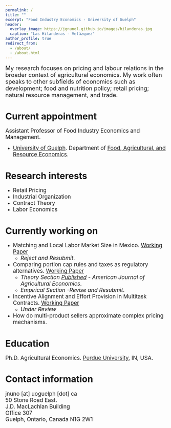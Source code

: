 ```yaml
---
permalink: /
title: ""
excerpt: "Food Industry Economics - University of Guelph"
header:
  overlay_image: https://jgnunol.github.io/images/hilanderas.jpg
  caption: "Las Hilanderas - Velázquez"
author_profile: true
redirect_from: 
  - /about/
  - /about.html
---
```


<span style="font-size: 18px;">My research focuses on pricing and labour relations in the broader context of agricultural economics. My work often speaks to other subfields of economics such as development; food and nutrition policy; retail pricing; natural resource management, and trade.</span>


Current appointment
======
<span style="font-size: 17px;">Assistant Professor of Food Industry Economics and Management.</span>
* <span style="font-size: 17px;">[University of Guelph](https://www.uoguelph.ca/). Department of [Food, Agricultural, and Resource Economics](https://www.uoguelph.ca/fare/).</span>


Research interests
======
* <span style="font-size: 17px;">Retail Pricing</span>
* <span style="font-size: 17px;">Industrial Organization</span>
* <span style="font-size: 17px;">Contract Theory</span>
* <span style="font-size: 17px;">Labor Economics</span>

Currently working on
======

* <span style="font-size: 17px;">Matching and Local Labor Market Size in Mexico. [Working Paper](https://jorgeperezperez.com/files/PerezMelendezNuno_AKMCitySize.pdf)</span>
  - <span style="font-size: 17px;">_Reject and Resubmit_.</span>
* <span style="font-size: 17px;">Comparing portion cap rules and taxes as regulatory alternatives. [Working Paper](https://www.banxico.org.mx/DIBM/web/documento/visor.html?clave=2022-10&locale=en)</span>
  - <span style="font-size: 17px;">_Theory Section [Published](https://doi.org/10.1111/ajae.12416) - American Journal of Agricultural Economics_.</span>
  - <span style="font-size: 17px;">_Empirical Section -Revise and Resubmit_.</span>
* <span style="font-size: 17px;">Incentive Alignment and Effort Provision in Multitask Contracts. [Working Paper](https://ageconsearch.umn.edu/record/304302)</span>
  - <span style="font-size: 17px;">_Under Review_</span>
* <span style="font-size: 17px;">How do multi-product sellers approximate complex pricing mechanisms.</span>

Education
======

<span style="font-size: 17px;">Ph.D. Agricultural Economics. [Purdue University](https://www.purdue.edu/), IN, USA.</span>
 
Contact information
======
<span style="font-size: 17px;">
jnuno [at] uoguelph [dot] ca <br/>
50 Stone Road East.<br/>
J.D. MacLachlan Building<br/>
Office 307<br/>
Guelph, Ontario, Canada N1G 2W1
</span>
